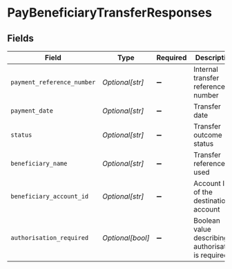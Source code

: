# PayBeneficiaryTransferResponses


## Fields

| Field                                                 | Type                                                  | Required                                              | Description                                           |
| ----------------------------------------------------- | ----------------------------------------------------- | ----------------------------------------------------- | ----------------------------------------------------- |
| `payment_reference_number`                            | *Optional[str]*                                       | :heavy_minus_sign:                                    | Internal transfer reference number                    |
| `payment_date`                                        | *Optional[str]*                                       | :heavy_minus_sign:                                    | Transfer date                                         |
| `status`                                              | *Optional[str]*                                       | :heavy_minus_sign:                                    | Transfer outcome status                               |
| `beneficiary_name`                                    | *Optional[str]*                                       | :heavy_minus_sign:                                    | Transfer reference used                               |
| `beneficiary_account_id`                              | *Optional[str]*                                       | :heavy_minus_sign:                                    | Account ID of the destination account                 |
| `authorisation_required`                              | *Optional[bool]*                                      | :heavy_minus_sign:                                    | Boolean value describing if authorisation is required |